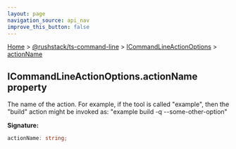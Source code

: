 ```yaml
---
layout: page
navigation_source: api_nav
improve_this_button: false
---
```



[Home](./index.md) &gt; [@rushstack/ts-command-line](./ts-command-line.md) &gt; [ICommandLineActionOptions](./ts-command-line.icommandlineactionoptions.md) &gt; [actionName](./ts-command-line.icommandlineactionoptions.actionname.md)

## ICommandLineActionOptions.actionName property

The name of the action. For example, if the tool is called "example", then the "build" action might be invoked as: "example build -q --some-other-option"

<b>Signature:</b>

```typescript
actionName: string;
```
